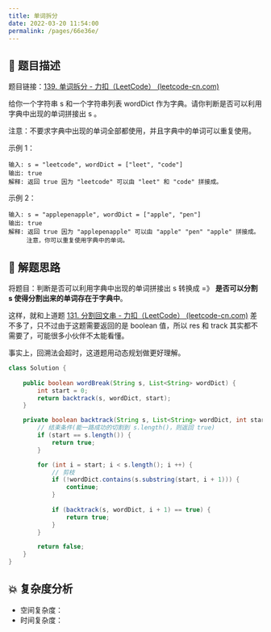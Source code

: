 ```yaml
---
title: 单词拆分
date: 2022-03-20 11:54:00
permalink: /pages/66e36e/
---
```


## 📃 题目描述

题目链接：[139. 单词拆分 - 力扣（LeetCode） (leetcode-cn.com)](https://leetcode-cn.com/problems/word-break/)

给你一个字符串 s 和一个字符串列表 wordDict 作为字典。请你判断是否可以利用字典中出现的单词拼接出 s 。

注意：不要求字典中出现的单词全部都使用，并且字典中的单词可以重复使用。

示例 1：

```
输入: s = "leetcode", wordDict = ["leet", "code"]
输出: true
解释: 返回 true 因为 "leetcode" 可以由 "leet" 和 "code" 拼接成。
```

示例 2：

```
输入: s = "applepenapple", wordDict = ["apple", "pen"]
输出: true
解释: 返回 true 因为 "applepenapple" 可以由 "apple" "pen" "apple" 拼接成。
     注意，你可以重复使用字典中的单词。
```

## 🔔 解题思路

将题目：判断是否可以利用字典中出现的单词拼接出 s 转换成 =》 **是否可以分割 s 使得分割出来的单词存在于字典中**。

这样，就和上道题 [131. 分割回文串 - 力扣（LeetCode） (leetcode-cn.com)](https://leetcode-cn.com/problems/palindrome-partitioning/) 差不多了，只不过由于这题需要返回的是 boolean 值，所以 res 和 track 其实都不需要了，可能很多小伙伴不太能看懂。

事实上，回溯法会超时，这道题用动态规划做更好理解。


```java
class Solution {
    
    public boolean wordBreak(String s, List<String> wordDict) {
        int start = 0;
        return backtrack(s, wordDict, start);
    }

    private boolean backtrack(String s, List<String> wordDict, int start) {
        // 结束条件(能一路成功的切割到 s.length()，则返回 true)
        if (start == s.length()) {
            return true;
        }

        for (int i = start; i < s.length(); i ++) {
            // 剪枝
            if (!wordDict.contains(s.substring(start, i + 1))) {
                continue;
            }
            
            if (backtrack(s, wordDict, i + 1) == true) {
                return true;
            }
        }

        return false;
    }
}
```

## 💥 复杂度分析

- 空间复杂度：
- 时间复杂度：

